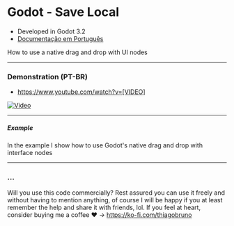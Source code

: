 # Godot - Save Local

- Developed in Godot 3.2
- [Documentação em Português](README_PT-BR.md)

How to use a native drag and drop with UI nodes

----------

### Demonstration (PT-BR)
- https://www.youtube.com/watch?v=[VIDEO]

[![Video](https://img.youtube.com/vi/[VIDEO]/0.jpg)](https://www.youtube.com/watch?v=[VIDEO])

----------

##### Example
In the example I show how to use Godot's native drag and drop with interface nodes

----------

### ...
Will you use this code commercially? Rest assured you can use it freely and without having to mention anything, of course I will be happy if you at least remember the help and share it with friends, lol. If you feel at heart, consider buying me a coffee :heart: -> https://ko-fi.com/thiagobruno

